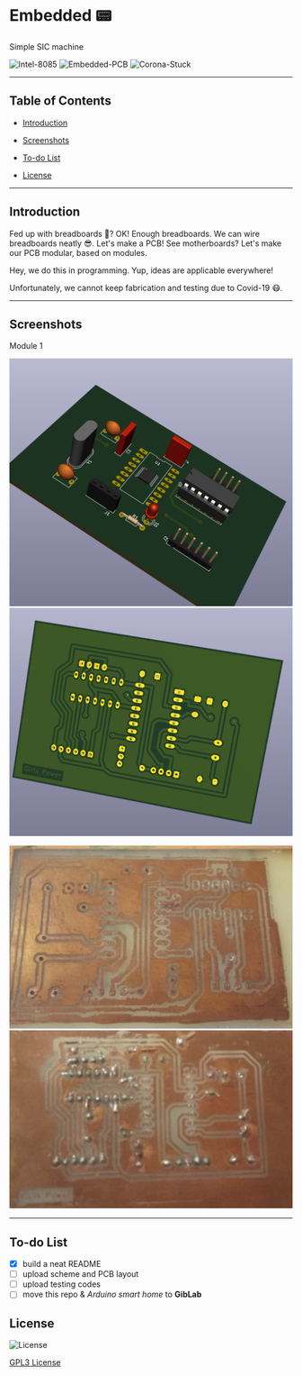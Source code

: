 
# Embedded 📟
Simple SIC machine

![Intel-8085][1] ![Embedded-PCB][2] ![Corona-Stuck][3]

[1]: https://img.shields.io/:Intel-8085-default.svg?style=round-square
[2]: https://img.shields.io/:Embedded-PCB-darkgreen.svg?style=round-square
[3]: https://img.shields.io/:Covid_19-Stuck-maroon.svg?style=round-square


---

## Table of Contents
* [Introduction][10]

<!--
* [Technologies][11]
* [Launch][12]
* [Restrictions][13]
-->

* [Screenshots][14]

<!--
* [Contributing][15]
-->

* [To-do List][16]

<!--
* [Bugs][17]
-->

* [License][18]


[10]: https://github.com/Hagar-Usama/Embedded#introduction

[11]: https://github.com/Hagar-Usama/Embedded#technologies

[12]: https://github.com/Hagar-Usama/Embedded#launch

[13]: https://github.com/Hagar-Usama/Embedded#-restrictions

[14]: https://github.com/Hagar-Usama/Embedded#screenshots

[15]: https://github.com/Hagar-Usama/Embedded#contributing

[16]: https://github.com/Hagar-Usama/Embedded#to-do-list

[17]: https://github.com/Hagar-Usama/Embedded#bugs-

[18]: https://github.com/Hagar-Usama/Embedded#license

---

## Introduction

Fed up with breadboards 😤? OK! Enough breadboards. We can wire breadboards neatly 😎.
Let's make a PCB! See motherboards? Let's make our PCB modular, based on modules.

Hey, we do this in programming. Yup, ideas are applicable everywhere!

Unfortunately, we cannot keep fabrication and testing due to Covid-19  😷.

---
<!--

## Technologies

* Fixed-format and free-format

* Regex is used for validation

* Graphical User Interface

---
-->

<!--
## Launch

 > TBD

---

## 🚫 **Restrictions**


---
-->

## Screenshots

Module 1

![Embedded1][40]
![Embedded2][41]

![Embedded3][42]
![Embedded4][43]

[40]: https://github.com/Hagar-Usama/Embedded/blob/master/images/embedded_1.png
[41]: https://github.com/Hagar-Usama/Embedded/blob/master/images/embedded_2.png
[42]: https://github.com/Hagar-Usama/Embedded/blob/master/images/embedded_3.png
[43]: https://github.com/Hagar-Usama/Embedded/blob/master/images/embedded_4.png
---
<!--
## Contributing
> See 👉  [CONTRIBUTING.md][27]

[27]:https://github.com/Hagar-Usama/Embedded/blob/master/CONTRIBUTING.md

---

-->

## To-do List
* [x] build a neat README
* [ ] upload scheme and PCB layout
* [ ] upload testing codes
* [ ] move this repo & _Arduino smart home_ to **GibLab**

<!--
---

## Bugs 🐞


---
-->

## License
![License](http://img.shields.io/:License-GPL3-blue.svg?style=round-square)

[GPL3 License](https://www.gnu.org/licenses/gpl-3.0.en.html "GPL3")
